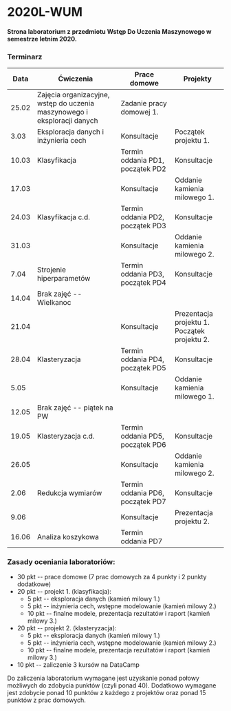 # 2020L-WUM
#### Strona laboratorium z przedmiotu Wstęp Do Uczenia Maszynowego w semestrze letnim 2020.

### Terminarz

| Data  | Ćwiczenia                                                                 | Prace domowe                     | Projekty                     |
|-------|----------------------------------------------------|----------------------------------|------------------------------|
| 25.02 | Zajęcia organizacyjne, wstęp do uczenia maszynowego i eksploracji danych| Zadanie pracy domowej 1.         |
| 3.03  | Eksploracja danych i inżynieria cech                                    | Konsultacje                      | Początek projektu 1.         |
| 10.03 | Klasyfikacja                                                            | Termin oddania PD1, początek PD2 | Konsultacje                  |
| 17.03 |                                                                         | Konsultacje                      | Oddanie kamienia milowego 1. |
| 24.03 | Klasyfikacja c.d.                                                       | Termin oddania PD2, początek PD3 | Konsultacje                  |
| 31.03 |                                                                         | Konsultacje                      | Oddanie kamienia milowego 2. |
| 7.04  | Strojenie hiperparametów                                                | Termin oddania PD3, początek PD4 | Konsultacje                  |
| 14.04 | Brak zajęć -- Wielkanoc 
| 21.04 |                                                                         | Konsultacje                      | Prezentacja projektu 1. <br> Początek projektu 2.     |
| 28.04 | Klasteryzacja                                                           | Termin oddania PD4, początek PD5 | Konsultacje                  |
| 5.05  |                                                                         | Konsultacje                      | Oddanie kamienia milowego 1. |
| 12.05 | Brak zajęć -- piątek na PW                                              |                                  |                              |
| 19.05 | Klasteryzacja c.d.                                                      | Termin oddania PD5, początek PD6 | Konsultacje                  |
| 26.05 |                                                                         | Konsultacje                      | Oddanie kamienia milowego 2. |
| 2.06  | Redukcja wymiarów                                                       | Termin oddania PD6, początek PD7 | Konsultacje                  |
| 9.06  |                                                                         | Konsultacje                      | Prezentacja projektu 2.      |
| 16.06 | Analiza koszykowa                                                       | Termin oddania PD7               |                              |

### Zasady oceniania laboratoriów:

* 30 pkt -- prace domowe (7 prac domowych za 4 punkty i 2 punkty dodatkowe)
* 20 pkt -- projekt 1. (klasyfikacja):
  * 5 pkt -- eksploracja danych (kamień milowy 1.)
  * 5 pkt -- inżynieria cech, wstępne modelowanie (kamień milowy 2.)
  * 10 pkt -- finalne modele, prezentacja rezultatów i raport (kamień milowy 3.)
* 20 pkt -- projekt 2. (klasteryzacja):
  * 5 pkt -- eksploracja danych (kamień milowy 1.)
  * 5 pkt -- inżynieria cech, wstępne modelowanie (kamień milowy 2.)
  * 10 pkt -- finalne modele, prezentacja rezultatów i raport (kamień milowy 3.)
* 10 pkt -- zaliczenie 3 kursów na DataCamp

Do zaliczenia laboratorium wymagane jest uzyskanie ponad połowy możliwych do zdobycia punktów (czyli ponad 40). Dodatkowo wymagane jest zdobycie ponad 10 punktów z każdego z projektów oraz ponad 15 punktów z prac domowych.
